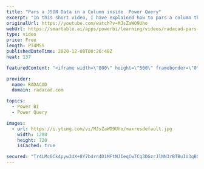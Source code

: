 ```yaml
---
title: "Pars a JSON Data in a Column inside  Power Query"
excerpt: "In this short video, I have explained how to pars a column that has JSON data."
originalUrl: https://youtube.com/watch?v=MJsZaWO9Uho
webUrl: https://smartable.ai/apps/powerbi/learning/videos/radacad-pars-a-json-data-in-a-column-inside-power-query/
type: video
price: Free
length: PT4M5S
publishedDateTime: 2020-12-08T00:26:48Z
heat: 137

featuredContent: "<iframe width=\"800\" height=\"500\" frameborder=\"0\" src=\"https://www.youtube.com/embed/MJsZaWO9Uho\" allow=\"accelerometer; autoplay; encrypted-media; gyroscope; picture-in-picture\" allowfullscreen></iframe>"

provider:
  name: RADACAD
  domain: radacad.com

topics:
  - Power BI
  - Power Query

images:
  - url: https://i.ytimg.com/vi/MJsZaWO9Uho/maxresdefault.jpg
    width: 1280
    height: 720
    isCached: true

secured: "Tr4LMc6Ck4pyw34X+8Y7b4rn4D1MFtNJIeqCwTCq3DGzrJlNN3rBTBuIU3qBGdf+pl7rhCUIgHtJEqbRqsXoqDMDoViNU2w66hYtvztkYxh/My7WAn0IAJH3h4q65nK3Q8CFhS7Tx7fH0oZMR4pcWUZTMq0Ci5UDzR4Wvszemr1+0alPVsSgPabxw2sKWYR7/wPVhRya2njZN47p9N4xeV6tIngJnXpVtbWUtJJfBAhHqZI5UJn7ZikcPleXSfUdJg6ofMPkFyKB3KYZHXsQm1v9sUB+wTGTCgs6PNTgEDdwuL8QbCmpd+wnQiR6FoVya/6WuixRqIXG4fe89vwQQ0DHA4DXjYjOOVdJ8m2Lbdtmj1DFVNwQg6ZjKgEUxvXn;3ZrbkGXfb+PJMrqBSp64kg=="
---
```


